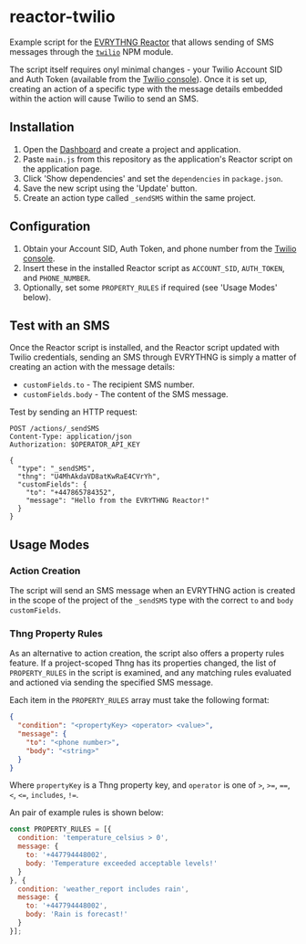 # reactor-twilio

Example script for the [EVRYTHNG Reactor](https://developers.evrythng.com/reference#reactor) that 
allows sending of SMS messages through the [`twilio`](https://github.com/twilio/twilio-node) NPM 
module. 

The script itself requires onyl minimal changes - your Twilio Account SID and Auth Token (available 
from the [Twilio console](https://www.twilio.com/console)). Once it is set up, creating an action of 
a specific type with the message details embedded within the action will cause Twilio to send an SMS.


## Installation

1. Open the [Dashboard](https://dashboard.evrythng.com) and create a project and application.
2. Paste `main.js` from this repository as the application's Reactor script on the application page.
3. Click 'Show dependencies' and set the `dependencies` in `package.json`.
4. Save the new script using the 'Update' button.
5. Create an action type called `_sendSMS` within the same project.


## Configuration

1. Obtain your Account SID, Auth Token, and phone number from the 
   [Twilio console](https://www.twilio.com/console).
2. Insert these in the installed Reactor script as `ACCOUNT_SID`, `AUTH_TOKEN`, and `PHONE_NUMBER`.
3. Optionally, set some `PROPERTY_RULES` if required (see 'Usage Modes' below).


## Test with an SMS

Once the Reactor script is installed, and the Reactor script updated with Twilio credentials, 
sending an SMS through EVRYTHNG is simply a matter of creating an action with the message details:

* `customFields.to` - The recipient SMS number.
* `customFields.body` - The content of the SMS message.

Test by sending an HTTP request:

```
POST /actions/_sendSMS
Content-Type: application/json
Authorization: $OPERATOR_API_KEY

{
  "type": "_sendSMS",
  "thng": "U4MhAkdaVD8atKwRaE4CVrYh",
  "customFields": {
    "to": "+447865784352",
    "message": "Hello from the EVRYTHNG Reactor!"
  }
}
```


## Usage Modes

### Action Creation

The script will send an SMS message when an EVRYTHNG action is created in the scope of 
the project of the `_sendSMS` type with the correct `to` and `body` `customFields`. 


### Thng Property Rules

As an alternative to action creation, the script also offers a property rules feature. If a 
project-scoped Thng has its properties changed, the list of `PROPERTY_RULES` in the script is 
examined, and any matching rules evaluated and actioned via sending the specified SMS message.

Each item in the `PROPERTY_RULES` array must take the following format:

```json
{
  "condition": "<propertyKey> <operator> <value>",
  "message": {
    "to": "<phone number>",
    "body": "<string>"
  }
}
```

Where `propertyKey` is a Thng property key, and `operator` is one of `>`, `>=`, `==`, `<`, `<=`, 
`includes`, `!=`.

An pair of example rules is shown below:

```js
const PROPERTY_RULES = [{
  condition: 'temperature_celsius > 0',
  message: {
    to: '+447794448002',
    body: 'Temperature exceeded acceptable levels!'
  }
}, {
  condition: 'weather_report includes rain',
  message: {
    to: '+447794448002',
    body: 'Rain is forecast!'
  }
}];
```
